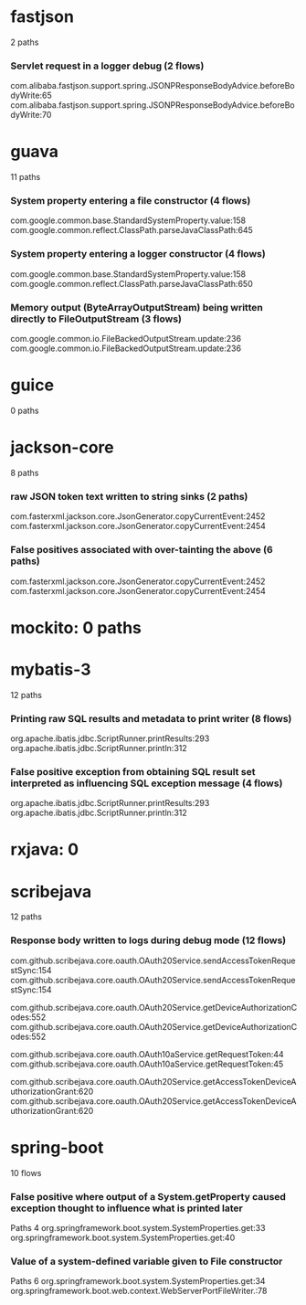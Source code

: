 # fastjson
2 paths

### Servlet request in a logger debug (2 flows)
com.alibaba.fastjson.support.spring.JSONPResponseBodyAdvice.beforeBodyWrite:65
com.alibaba.fastjson.support.spring.JSONPResponseBodyAdvice.beforeBodyWrite:70

# guava
11 paths

### System property entering a file constructor (4 flows)
com.google.common.base.StandardSystemProperty.value:158
com.google.common.reflect.ClassPath.parseJavaClassPath:645

### System property entering a logger constructor (4 flows)
com.google.common.base.StandardSystemProperty.value:158
com.google.common.reflect.ClassPath.parseJavaClassPath:650

### Memory output (ByteArrayOutputStream) being written directly to FileOutputStream (3 flows)
com.google.common.io.FileBackedOutputStream.update:236
com.google.common.io.FileBackedOutputStream.update:236

# guice
0 paths

# jackson-core
8 paths

### raw JSON token text written to string sinks (2 paths)
com.fasterxml.jackson.core.JsonGenerator.copyCurrentEvent:2452
com.fasterxml.jackson.core.JsonGenerator.copyCurrentEvent:2454

### False positives associated with over-tainting the above (6 paths)
com.fasterxml.jackson.core.JsonGenerator.copyCurrentEvent:2452
com.fasterxml.jackson.core.JsonGenerator.copyCurrentEvent:2454

# mockito: 0 paths

# mybatis-3
12 paths

### Printing raw SQL results and metadata to print writer (8 flows)
org.apache.ibatis.jdbc.ScriptRunner.printResults:293
org.apache.ibatis.jdbc.ScriptRunner.println:312

### False positive exception from obtaining SQL result set interpreted as influencing SQL exception message (4 flows)
org.apache.ibatis.jdbc.ScriptRunner.printResults:293
org.apache.ibatis.jdbc.ScriptRunner.println:312

# rxjava: 0

# scribejava
12 paths

### Response body written to logs during debug mode (12 flows)
com.github.scribejava.core.oauth.OAuth20Service.sendAccessTokenRequestSync:154
com.github.scribejava.core.oauth.OAuth20Service.sendAccessTokenRequestSync:154

com.github.scribejava.core.oauth.OAuth20Service.getDeviceAuthorizationCodes:552
com.github.scribejava.core.oauth.OAuth20Service.getDeviceAuthorizationCodes:552

com.github.scribejava.core.oauth.OAuth10aService.getRequestToken:44
com.github.scribejava.core.oauth.OAuth10aService.getRequestToken:45

com.github.scribejava.core.oauth.OAuth20Service.getAccessTokenDeviceAuthorizationGrant:620
com.github.scribejava.core.oauth.OAuth20Service.getAccessTokenDeviceAuthorizationGrant:620

# spring-boot
10 flows

### False positive where output of a System.getProperty caused exception thought to influence what is printed later
Paths 4
org.springframework.boot.system.SystemProperties.get:33
org.springframework.boot.system.SystemProperties.get:40 

### Value of a system-defined variable given to File constructor
Paths 6
org.springframework.boot.system.SystemProperties.get:34
org.springframework.boot.web.context.WebServerPortFileWriter.<init>:78
